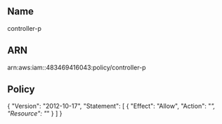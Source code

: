 ## Name
controller-p

## ARN
arn:aws:iam::483469416043:policy/controller-p

## Policy
{
    "Version": "2012-10-17",
    "Statement": [
        {
            "Effect": "Allow",
            "Action": "*",
            "Resource": "*"
        }
    ]
}
